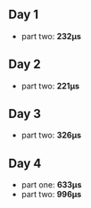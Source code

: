 ## Day 1

- part two: **232µs**

## Day 2

- part two: **221µs**

## Day 3

- part two: **326µs**

## Day 4

- part one: **633µs**
- part two: **996µs**

